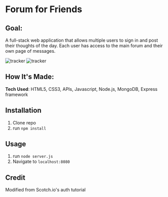 # Forum for Friends

## Goal:

A full-stack web application that allows multiple users to sign in and post their thoughts of the day. Each user has access to the main forum and their own page of messages. 

![tracker](public/img/readme.png)
![tracker](public/img/read.png)

## How It's Made:

**Tech Used**: HTML5, CSS3, APIs, Javascript, Node.js, MongoDB, Express framework

## Installation

1. Clone repo
2. run `npm install`

## Usage

1. run `node server.js`
2. Navigate to `localhost:8080`

## Credit

Modified from Scotch.io's auth tutorial
